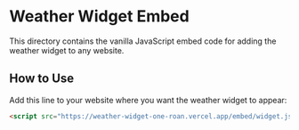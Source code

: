# Weather Widget Embed

This directory contains the vanilla JavaScript embed code for adding the weather widget to any website.

## How to Use

Add this line to your website where you want the weather widget to appear:

```html
<script src="https://weather-widget-one-roan.vercel.app/embed/widget.js"></script>
```
